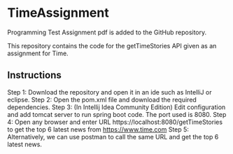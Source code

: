 # TimeAssignment

Programming Test Assignment pdf is added to the GitHub repository.

This repository contains the code for the getTimeStories API given as an assignment for Time.

## Instructions

Step 1: Download the repository and open it in an ide such as IntelliJ or eclipse.
Step 2: Open the pom.xml file and download the required dependencies.
Step 3: (In Intellij Idea Community Edition) Edit configuration and add tomcat server to run spring boot code. The port used is 8080.
Step 4: Open any browser and enter URL https://localhost:8080/getTimeStories to get the top 6 latest news from https://www.time.com
Step 5: Alternatively, we can use postman to call the same URL and get the top 6 latest news.

